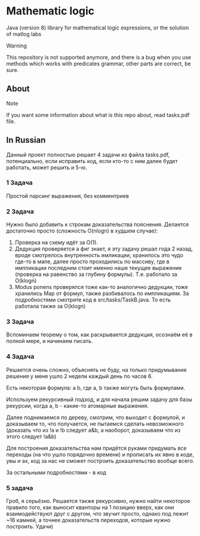 # Mathematic logic

Java (version 8) library for mathematical logic expressions, or the solution of matlog labs

> [!WARNING]
> This repository is not supported anymore, and there is a bug when you use methods which works with predicates grammar,
> other parts are correct, be sure.

## About

> [!NOTE]
> If you want some information about what is this repo about, read tasks.pdf file.

## In Russian

Данный проект полностью решает 4 задачи из файла tasks.pdf, потенциально, если исправить код, если кто-то с ним далее будет работать, может решить и 5-ю.

### 1 Задача
Простой парсинг выражения, без комментриев

### 2 Задача
Нужно было добавить к строкам доказательства пояснения. Делается достаточно просто (сложность O(nlogn) в худшем случае):
1. Проверка на схему идёт за O(1).
2. Дедукция проверяется а фиг знает, я эту задачу решал года 2 назад, вроде смотрелось внутренность имликации, хранилось это чудо где-то в мапе, далее просто проходились по массиву, где в импликации последним стоит именно наше текущее выражение (проверка на равенство за глубину формулы). Т.е. работало за O(klogn)
3. Modus ponens проверялся тоже как-то аналогично дедукции, тоже хранились Map от формул, также разбивалось по импликациям. За подробностями смотрите код в src/tasks/TaskB.java. То есть работала также за O(klogn)

### 3 Задача
Вспоминаем теорему о том, как раскрывается дедукция, осознаём её в полной мере, и начинаем писать.

### 4 Задача
Решается очень сложно, объяснять не буду, на только придумывание решения у меня ушло 2 недели каждый день по часов 6.

Есть некоторая формула: a <bundle> b, где a, b также могуть быть формулами.

Используем рекурсивный подход, и для начала решим задачу для базы рекурсии, когда a, b - какие-то атомарные выражения.

Далее поднимаемся по дереву, смотрим, что выходит с формулой, и доказываем то, что получается, не пытаемся сделать невозможного (доказать что из !a и !b следует a&b, а наоборот, доказываем что из этого следует !a&b)

Для построения доказательства нам придётся руками придумать все переходы (на что ушло порядочно времени) и прописать их явно в коде, увы и ах, код за нас не сможет построить доказательство вообще всего.

За остальными подробностями - в код

### 5 задача
Гроб, я серьёзно.
Решается также рекурсивно, нужно найти некоторое правило того, как выносит кванторы на 1 позицию вверх, как они взаимодействуют друг с другом, что звучит просто, однако под лежит ~16 камней, а точнее доказательств переходов, которые нужно построить.
Удачи)
